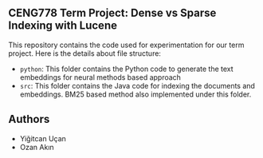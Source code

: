 ## CENG778 Term Project: Dense vs Sparse Indexing with Lucene

This repository contains the code used for experimentation for our term project. Here is the details about file structure:

- `python`: This folder contains the Python code to generate the text embeddings for neural methods based approach
- `src`: This folder contains the Java code for indexing the documents and embeddings. BM25 based method also implemented under this folder.

## Authors

- Yiğitcan Uçan
- Ozan Akın
